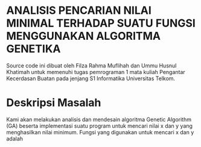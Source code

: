# ANALISIS PENCARIAN NILAI MINIMAL TERHADAP SUATU FUNGSI MENGGUNAKAN ALGORITMA GENETIKA
Source code ini dibuat oleh Filza Rahma Muflihah dan Ummu Husnul Khatimah untuk memenuhi tugas pemrograman 1 mata kuliah Pengantar Kecerdasan Buatan pada jenjang S1 Informatika Universitas Telkom. 

# Deskripsi Masalah
Kami akan melakukan analisis dan mendesain algoritma Genetic Algorithm (GA) beserta implementasi suatu program untuk mencari nilai x dan y yang menghasilkan nilai minimum. Fungsi yang digunakan untuk mencari x dan y adalah




